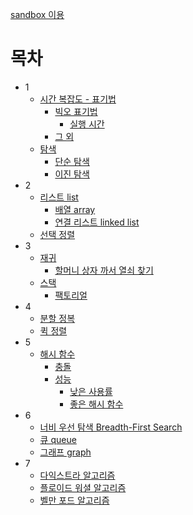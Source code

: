 
[sandbox 이용](https://codehs.com/explore/sandbox)


# 목차
- 1
	- [시간 복잡도 - 표기법](1_.md/#시간-복잡도---표기법)
		- [빅오 표기법](1_.md/#빅오-표기법)
			- [실행 시간](1_.md/#실행-시간)
		- [그 외](1_.md/#그-외)
	- [탐색](1_.md/#탐색)
		- [단순 탐색](1_.md/#단순-탐색)
		- [이진 탐색](1_.md/#이진-탐색)
- 2 
	- [리스트 list](2_.md/#리스트-list)
		- [배열 array](2_.md/#배열-array)
		- [연결 리스트 linked list](2_.md/#연결-리스트-linked-list)
	- [선택 정렬](2_.md/#선택-정렬)
- 3
	- [재귀](3_.md/#재귀)
		- [할머니 상자 까서 열쇠 찾기](3_.md/#할머니-상자-까서-열쇠-찾기)
	- [스택](3_.md/#스택)
		- [팩토리얼](3_.md/#팩토리얼)
- 4
	- [분할 정복](4_.md/#분할-정복)
	- [퀵 정렬](4_.md/#퀵-정렬)
- 5
	- [해시 함수](5_.md/#해시-함수)
		- [충돌](5_.md/#충돌)
		- [성능](5_.md/#성능)
			- [낮은 사용률](5_.md/#낮은-사용률)
			- [좋은 해시 함수](5_.md/#좋은-해시-함수)
- 6
	- [너비 우선 탐색 Breadth-First Search](6_.md/#너비-우선-탐색-breadth-first-search)
	- [큐 queue](6_.md/#큐-queue)
	- [그래프 graph](6_.md/#그래프-graph)
- 7
	- [다익스트라 알고리즘](7_.md/#다익스트라-알고리즘)
	- [플로이드 워셜 알고리즘](7_.md/#플로이드-워셜)
	- [벨만 포드 알고리즘](7_.md/#벨만-포드)
